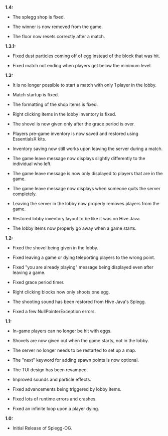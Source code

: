 **1.4:**

- The splegg shop is fixed.

- The winner is now removed from the game.

- The floor now resets correctly after a match.

**1.3.1:**

- Fixed dust particles coming off of egg instead of the block that was hit.

- Fixed match not ending when players get below the minimum level.

**1.3:**

- It is no longer possible to start a match with only 1 player in the lobby.

- Match startup is fixed.

- The formatting of the shop items is fixed.

- Right clicking items in the lobby inventory is fixed.

- The shovel is now given only after the grace period is over.

- Players pre-game inventory is now saved and restored using EssentialsX kits.

- Inventory saving now still works upon leaving the server during a match.

- The game leave message now displays slightly differently to the individual who left.

- The game leave message is now only displayed to players that are in the game.

- The game leave message now displays when someone quits the server completely.

- Leaving the server in the lobby now properly removes players from the game.

- Restored lobby inventory layout to be like it was on Hive Java.

- The lobby items now properly go away when a game starts.

**1.2:**

- Fixed the shovel being given in the lobby.

- Fixed leaving a game or dying teleporting players to the wrong point.

- Fixed "you are already playing" message being displayed even after leaving a game.

- Fixed grace period timer.

- Right clicking blocks now only shoots one egg.

- The shooting sound has been restored from Hive Java's Splegg.

- Fixed a few NullPointerException errors.

**1.1:**

- In-game players can no longer be hit with eggs.

- Shovels are now given out when the game starts, not in the lobby.

- The server no longer needs to be restarted to set up a map.

- The "next" keyword for adding spawn points is now optional.

- The TUI design has been revamped.

- Improved sounds and particle effects.

- Fixed advancements being triggered by lobby items.

- Fixed lots of runtime errors and crashes.

- Fixed an infinite loop upon a player dying.

**1.0:**

- Initial Release of Splegg-OG.
